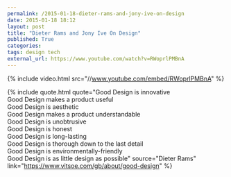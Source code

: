 ```yaml
---
permalink: /2015-01-18-dieter-rams-and-jony-ive-on-design
date: 2015-01-18 18:12
layout: post
title: "Dieter Rams and Jony Ive On Design"
published: True
categories: 
tags: design tech
external_url: https://www.youtube.com/watch?v=RWoprlPMBnA
---
```


{% include video.html src="//www.youtube.com/embed/RWoprlPMBnA" %}

{% include quote.html quote="Good Design is innovative<br/>Good Design makes a product useful<br/>Good Design is aesthetic<br/>Good Design makes a product understandable<br/>Good Design is unobtrusive<br/>Good Design is honest<br/>Good Design is long-lasting<br/>Good Design is thorough down to the last detail<br/>Good Design is environmentally-friendly<br/>Good Design is as little design as possible" source="Dieter Rams" link="https://www.vitsoe.com/gb/about/good-design" %}

